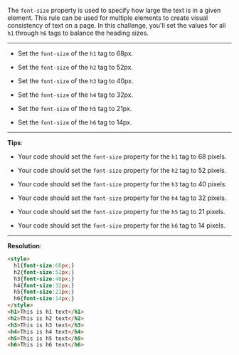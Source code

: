 The `font-size` property is used to specify how large the text is in a given element. This rule can be used for multiple elements to create visual consistency of text on a page. In this challenge, you'll set the values for all `h1` through `h6` tags to balance the heading sizes.

---

- Set the `font-size` of the `h1` tag to 68px.

- Set the `font-size` of the `h2` tag to 52px.

- Set the `font-size` of the `h3` tag to 40px.

- Set the `font-size` of the `h4` tag to 32px.

- Set the `font-size` of the `h5` tag to 21px.

- Set the `font-size` of the `h6` tag to 14px.

---
**Tips**:

- Your code should set the `font-size` property for the `h1` tag to 68 pixels.

- Your code should set the `font-size` property for the `h2` tag to 52 pixels.

- Your code should set the `font-size` property for the `h3` tag to 40 pixels.

- Your code should set the `font-size` property for the `h4` tag to 32 pixels.

- Your code should set the `font-size` property for the `h5` tag to 21 pixels.

- Your code should set the `font-size` property for the `h6` tag to 14 pixels.

---
**Resolution**:
```html
<style>
  h1{font-size:68px;}
  h2{font-size:52px;}
  h3{font-size:40px;}
  h4{font-size:32px;}
  h5{font-size:21px;}
  h6{font-size:14px;}  
</style>
<h1>This is h1 text</h1>
<h2>This is h2 text</h2>
<h3>This is h3 text</h3>
<h4>This is h4 text</h4>
<h5>This is h5 text</h5>
<h6>This is h6 text</h6>
```